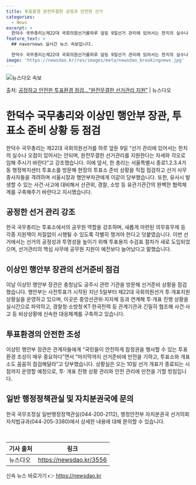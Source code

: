 ```yaml
---
title: 투표환경 완전무결한 공정과 안전한 선거
categories:
  - News
excerpt: >
  한덕수 국무총리는제22대 국회의원선거를하루 앞둔 9일선거 관리에 있어서는 한치의 실수나 오점이 있어서는 안되…
feature_text: >
  ## navernews 실시간 뉴스 속보입니다.

  한덕수 국무총리는제22대 국회의원선거를하루 앞둔 9일선거 관리에 있어서는 한치의 실수나 오점이 있어서는 안되…
image: 'https://newsdao.kr/res/images/meta/newsdao_breakingnews.jpg'
---
```


![뉴스다오 속보](https://newsdao.kr/res/images/meta/newsdao_breakingnews.jpg)

<p>출처: <a href="https://newsdao.kr/3556" rel="dofollow">공정하고 안전한 투표환경 점검…“완전무결한 선거관리 지원”</a> | 뉴스다오</p>

<h1>한덕수 국무총리와 이상민 행안부 장관, 투표소 준비 상황 등 점검</h1>

<p data-ke-size="size16">한덕수 국무총리는 제22대 국회의원선거를 하루 앞둔 9일 “선거 관리에 있어서는 한치의 실수나 오점이 있어서는 안되며, 완전무결한 선거관리를 지원한다는 자세와 각오로 임해 주시기 바란다”고 강조했습니다. 이에 앞서, 한 총리는 서울특별시 종로1.2.3.4가동 행정복지센터 투표소를 방문해 현장의 투표소 준비 상황을 직접 점검하고 선거 사무종사자들을 격려하며 서울시장과 행안부차관에게 이같이 당부했습니다. 또한, 유사시 발생할 수 있는 사건·사고에 대비해서 선관위, 경찰, 소방 등 유관기관간의 완벽한 협력체계를 구축해주기 바란다고 지시했습니다.</p>

<h2><b>공정한 선거 관리 강조</b></h2>
<p data-ke-size="size16">한국 국무총리는 투표소에서의 공무원 역할을 강조하며, 새롭게 마련된 의무휴무제 등 각종 지원책이 차질없이 시행될 수 있도록 각별히 챙겨야 한다고 덧붙였습니다. 이번 선거에서는 선거의 공정성과 투명성을 높이기 위해 투표용지 수검표 절차가 새로 도입되었으며, 선거관리의 핵심 사무에 공무원 지원이 예전보다 늘어났다고 말했습니다.</p>

<h2><b>이상민 행안부 장관의 선거준비 점검</b></h2>
<p data-ke-size="size16">이날 이상민 행안부 장관은 충청남도 공주시 관련 기관을 방문해 선거준비 상황을 점검했습니다. 행안부는 사전투표가 시작된 지난 5일부터 제22대 국회의원선거 투·개표지원상황실을 운영하고 있으며, 이곳은 중앙선관위·지자체 등과 연계해 투·개표 진행 상황을 실시간으로 파악하고, 경찰청·소방청·KT·한국전력 등 관계기관과 긴밀히 협조해 사건·사고 등 비상상황에 신속한 대응체계를 구축하고 있습니다.</p>

<h2><b>투표환경의 안전한 조성</b></h2>
<p data-ke-size="size16">이상민 행안부 장관은 관계자들에게 “국민들이 안전하게 참정권을 행사할 수 있는 투표환경 조성이 매우 중요하다”면서 “마지막까지 선거준비에 만전을 기하고, 투표소와 개표소도 꼼꼼히 점검해달라”고 당부했습니다. 상황실은 오는 10일 선거 개표가 종료되는 시점까지 운영할 예정으로, 투· 개표 진행 상황 관리와 안전 관리에 만전을 기할 방침입니다.</p>

<h2><b>일반 행정정책관실 및 자치분권국에 문의</b></h2>
<p data-ke-size="size16">한국 국무조정실 일반행정정책관실(044-200-2112), 행정안전부 자치분권국 선거의회자치법규과(044-205-3380)에서 상세한 내용에 대해 문의할 수 있습니다.</p>

<p data-ke-size="size16">&nbsp;</p>

<table>
	<thead>
		<tr>
			<th>기사 출처</th>
			<th>링크</th>
		</tr>
	</thead>
	<tbody>
		<tr>
			<td>뉴스다오</td>
			<td><a href="https://newsdao.kr/3556">https://newsdao.kr/3556</a></td>
		</tr>
	</tbody>
</table>
 

신속 뉴스 바로가기 👉 <a href="https://newsdao.kr" rel="dofollow">https://newsdao.kr</a>


